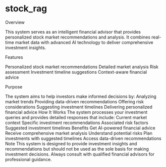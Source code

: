 # stock_rag

Overview

This system serves as an intelligent financial advisor that provides personalized stock market recommendations and analysis. It combines real-time market data with advanced AI technology to deliver comprehensive investment insights.

Features

Personalized stock market recommendations
Detailed market analysis
Risk assessment
Investment timeline suggestions
Context-aware financial advice

Purpose

The system aims to help investors make informed decisions by:
Analyzing market trends
Providing data-driven recommendations
Offering risk considerations
Suggesting investment timelines
Delivering personalized financial advice
How It Works
The system processes your investment queries and provides detailed responses that include:
Current market context
Specific investment recommendations
Associated risk factors
Suggested investment timelines
Benefits
Get AI-powered financial advice
Receive comprehensive market analysis
Understand potential risks
Plan investments with suggested timelines
Access data-driven recommendations
Note
This system is designed to provide investment insights and recommendations but should not be used as the sole basis for making investment decisions. Always consult with qualified financial advisors for professional guidance.
